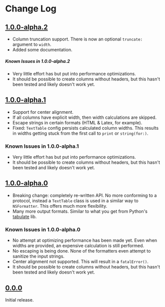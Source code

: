 # Change Log

## [1.0.0-alpha.2](https://github.com/cfilipov/TextTable/releases/tag/v1.0.0-alpha.2)

* Column truncation support. There is now an optional `truncate:` argument to `width`.
* Added some documentation.

##### Known Issues in 1.0.0-alpha.2

* Very little effort has but put into performance optimizations.
* It should be possible to create columns without headers, but this hasn't been tested and likely doesn't work yet.

## [1.0.0-alpha.1](https://github.com/cfilipov/TextTable/releases/tag/v1.0.0-alpha.1)

* Support for center alignment.
* If all columns have explicit width, then width calculations are skipped.
* Escape strings in certain formats (HTML & Latex, for example).
* Fixed: `TextTable` config persists calculated column widths. This results in widths getting stuck from the first call to `print` or `string(for:)`.

### Known Issues in 1.0.0-alpha.1

* Very little effort has but put into performance optimizations.
* It should be possible to create columns without headers, but this hasn't been tested and likely doesn't work yet.

## [1.0.0-alpha.0](https://github.com/cfilipov/TextTable/releases/tag/v1.0.0-alpha.0)

* Breaking change: completely re-written API. No more conforming to a protocol, instead a `TextTable` class is used in a similar way to `NSFormatter`. This offers much more flexibility.
* Many more output formats. Similar to what you get from Python's [tabulate](https://pypi.python.org/pypi/tabulate) lib.

### Known Issues in 1.0.0-alpha.0

* No attempt at optimizing performance has been made yet. Even when widths are provided, an expensive calculation is still performed.
* No escaping is being done. None of the formatters even attempt to sanitize the input strings.
* Center alignment not supported. This will result in a `fatalError()`.
* It should be possible to create columns without headers, but this hasn't been tested and likely doesn't work yet.

## [0.0.0](https://github.com/cfilipov/TextTable/releases/tag/v0.0.0)

Initial release. 
